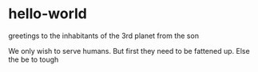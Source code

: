 # hello-world
greetings to the inhabitants of the 3rd planet from the son

We only wish to serve humans. But first they need to be fattened up. Else the be to tough

